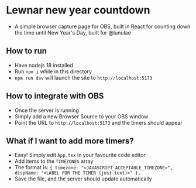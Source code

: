 # Lewnar new year countdown
- A simple browser capture page for OBS, built in React for counting down the time until New Year's Day, built for @lunulae

## How to run
- Have nodejs 18 installed
- Run `npm i` while in this directory
- `npm run dev` will launch the site to `http://localhost:5173`

## How to integrate with OBS
- Once the server is running
- Simply add a new Browser Source to your OBS window
- Point the URL to `http://localhost:5173` and the timers should appear

## What if I want to add more timers?
- Easy! Simply edit `App.tsx` in your favourite code editor
- Add items to the `TIMEZONES` array
- The format is: `{ timezone: "<JAVASCRIPT_ACCEPTABLE_TIMEZONE>", dispName: "<LABEL FOR THE TIMER (just text)>" },`
- Save the file, and the server should update automatically
